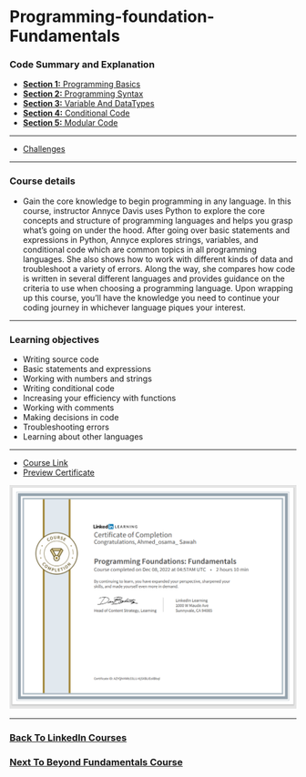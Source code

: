 # Programming-foundation-Fundamentals

### Code Summary and Explanation

- [**Section 1:** Programming Basics](./Code/1-Programming-Basics.py)
- [**Section 2:** Programming Syntax](./Code/2-Programming-Syntax.py)
- [**Section 3:** Variable And DataTypes ](./Code/3-Variable-And-Data-Types.py)
- [**Section 4:** Conditional Code](./Code/4-Conditional_Code.py)
- [**Section 5:** Modular Code ](./Code/5-Modular_Code.py)

---

- [Challenges](./Challenges/readme.md)

---

### Course details

- Gain the core knowledge to begin programming in any language. In this course, instructor Annyce Davis uses Python to explore the core concepts and structure of programming languages and helps you grasp what’s going on under the hood. After going over basic statements and expressions in Python, Annyce explores strings, variables, and conditional code which are common topics in all programming languages. She also shows how to work with different kinds of data and troubleshoot a variety of errors. Along the way, she compares how code is written in several different languages and provides guidance on the criteria to use when choosing a programming language. Upon wrapping up this course, you’ll have the knowledge you need to continue your coding journey in whichever language piques your interest.

---

### Learning objectives

- Writing source code
- Basic statements and expressions
- Working with numbers and strings
- Writing conditional code
- Increasing your efficiency with functions
- Working with comments
- Making decisions in code
- Troubleshooting errors
- Learning about other languages

---

- [Course Link](https://www.linkedin.com/learning/programming-foundations-fundamentals-3/)
- [Preview Certificate](https://www.linkedin.com/learning/certificates/b4f83119460117da973937bbbf75832ab9ad9f230b1f202e04ca472e99f74672)

![Certificate](./Certificate.png)

---
### [Back To LinkedIn Courses](../readme.md)

### [Next To Beyond Fundamentals Course](../-02-Programming-Foundations-Beyond-Fundamentals/readme.md)
